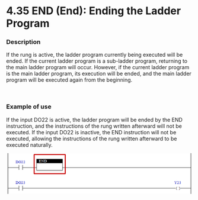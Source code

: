 ﻿# 4.35 END (End): Ending the Ladder Program


### Description
If the rung is active, the ladder program currently being executed will be ended. 
If the current ladder program is a sub-ladder program, returning to the main ladder program will occur. However, if the current ladder program is the main ladder program, its execution will be ended, and the main ladder program will be executed again from the beginning.

<br>

### Example of use

If the input DO22 is active, the ladder program will be ended by the END instruction, and the instructions of the rung written afterward will not be executed.
If the input DO22 is inactive, the END instruction will not be executed, allowing the instructions of the rung written afterward to be executed naturally.


![](../_assets/end.png)
